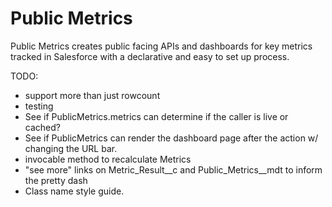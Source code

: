 # Public Metrics

Public Metrics creates public facing APIs and dashboards for key metrics tracked in Salesforce with a declarative and easy to set up process.

TODO:
* support more than just rowcount
* testing
* See if PublicMetrics.metrics can determine if the caller is live or cached?
* See if PublicMetrics can render the dashboard page after the action w/ changing the URL bar.
* invocable method to recalculate Metrics
* "see more" links on Metric_Result__c and Public_Metrics__mdt to inform the pretty dash
* Class name style guide.
